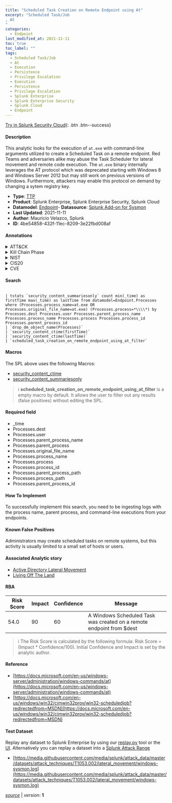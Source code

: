 ```yaml
---
title: "Scheduled Task Creation on Remote Endpoint using At"
excerpt: "Scheduled Task/Job
, At
"
categories:
  - Endpoint
last_modified_at: 2021-11-11
toc: true
toc_label: ""
tags:
  - Scheduled Task/Job
  - At
  - Execution
  - Persistence
  - Privilege Escalation
  - Execution
  - Persistence
  - Privilege Escalation
  - Splunk Enterprise
  - Splunk Enterprise Security
  - Splunk Cloud
  - Endpoint
---
```




[Try in Splunk Security Cloud](https://www.splunk.com/en_us/products/cyber-security.html){: .btn .btn--success}

#### Description

This analytic looks for the execution of `at.exe` with command-line arguments utilized to create a Scheduled Task on a remote endpoint. Red Teams and adversaries alike may abuse the Task Scheduler for lateral movement and remote code execution. The `at.exe` binary internally leverages the AT protocol which was deprecated starting with Windows 8 and Windows Server 2012 but may still work on previous versions of Windows. Furthermore, attackers may enable this protocol on demand by changing a sytem registry key.

- **Type**: [TTP](https://github.com/splunk/security_content/wiki/Detection-Analytic-Types)
- **Product**: Splunk Enterprise, Splunk Enterprise Security, Splunk Cloud
- **Datamodel**: [Endpoint](https://docs.splunk.com/Documentation/CIM/latest/User/Endpoint)- **Datasource**: [Splunk Add-on for Sysmon](https://splunkbase.splunk.com/app/5709)
- **Last Updated**: 2021-11-11
- **Author**: Mauricio Velazco, Splunk
- **ID**: 4be54858-432f-11ec-8209-3e22fbd008af


#### Annotations

<details>
  <summary>ATT&CK</summary>

<div markdown="1">


| ID             | Technique        |  Tactic             |
| -------------- | ---------------- |-------------------- |
| [T1053](https://attack.mitre.org/techniques/T1053/) | Scheduled Task/Job | Execution, Persistence, Privilege Escalation |

| [T1053.002](https://attack.mitre.org/techniques/T1053/002/) | At | Execution, Persistence, Privilege Escalation |

</div>
</details>


<details>
  <summary>Kill Chain Phase</summary>

<div markdown="1">

* Exploitation


</div>
</details>


<details>
  <summary>NIST</summary>

<div markdown="1">



</div>
</details>

<details>
  <summary>CIS20</summary>

<div markdown="1">



</div>
</details>

<details>
  <summary>CVE</summary>

<div markdown="1">


</div>
</details>

#### Search 

```

| tstats `security_content_summariesonly` count min(_time) as firstTime max(_time) as lastTime from datamodel=Endpoint.Processes where (Processes.process_name=at.exe OR Processes.original_file_name=at.exe) (Processes.process=*\\\\*) by Processes.dest Processes.user Processes.parent_process_name Processes.process_name Processes.process Processes.process_id Processes.parent_process_id 
| `drop_dm_object_name(Processes)` 
| `security_content_ctime(firstTime)`
| `security_content_ctime(lastTime)` 
| `scheduled_task_creation_on_remote_endpoint_using_at_filter`
```

#### Macros
The SPL above uses the following Macros:
* [security_content_ctime](https://github.com/splunk/security_content/blob/develop/macros/security_content_ctime.yml)
* [security_content_summariesonly](https://github.com/splunk/security_content/blob/develop/macros/security_content_summariesonly.yml)

> :information_source:
> **scheduled_task_creation_on_remote_endpoint_using_at_filter** is a empty macro by default. It allows the user to filter out any results (false positives) without editing the SPL.

#### Required field
* _time
* Processes.dest
* Processes.user
* Processes.parent_process_name
* Processes.parent_process
* Processes.original_file_name
* Processes.process_name
* Processes.process
* Processes.process_id
* Processes.parent_process_path
* Processes.process_path
* Processes.parent_process_id


#### How To Implement
To successfully implement this search, you need to be ingesting logs with the process name, parent process, and command-line executions from your endpoints.

#### Known False Positives
Administrators may create scheduled tasks on remote systems, but this activity is usually limited to a small set of hosts or users.

#### Associated Analytic story
* [Active Directory Lateral Movement](/stories/active_directory_lateral_movement)
* [Living Off The Land](/stories/living_off_the_land)




#### RBA

| Risk Score  | Impact      | Confidence   | Message      |
| ----------- | ----------- |--------------|--------------|
| 54.0 | 90 | 60 | A Windows Scheduled Task was created on a remote endpoint from $dest |


> :information_source:
> The Risk Score is calculated by the following formula: Risk Score = (Impact * Confidence/100). Initial Confidence and Impact is set by the analytic author. 

#### Reference

* [https://docs.microsoft.com/en-us/windows-server/administration/windows-commands/at](https://docs.microsoft.com/en-us/windows-server/administration/windows-commands/at)
* [https://docs.microsoft.com/en-us/windows/win32/cimwin32prov/win32-scheduledjob?redirectedfrom=MSDN](https://docs.microsoft.com/en-us/windows/win32/cimwin32prov/win32-scheduledjob?redirectedfrom=MSDN)



#### Test Dataset
Replay any dataset to Splunk Enterprise by using our [replay.py](https://github.com/splunk/attack_data#using-replaypy) tool or the [UI](https://github.com/splunk/attack_data#using-ui).
Alternatively you can replay a dataset into a [Splunk Attack Range](https://github.com/splunk/attack_range#replay-dumps-into-attack-range-splunk-server)


* [https://media.githubusercontent.com/media/splunk/attack_data/master/datasets/attack_techniques/T1053.002/lateral_movement/windows-sysmon.log](https://media.githubusercontent.com/media/splunk/attack_data/master/datasets/attack_techniques/T1053.002/lateral_movement/windows-sysmon.log)



[*source*](https://github.com/splunk/security_content/tree/develop/detections/endpoint/scheduled_task_creation_on_remote_endpoint_using_at.yml) \| *version*: **1**